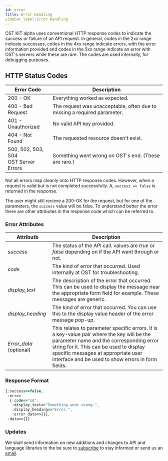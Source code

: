 ```yaml
---
id: error
title: Error Handling
sidebar_label:Error Handling
---
```


OST KIT alpha uses conventional HTTP response codes to indicate the success or failure of an API request. In general, codes in the 2xx range indicate successes, codes in the 4xx range indicate errors, with the error information provided and codes in the 5xx range indicate an error with OST's servers while these are rare. The codes are used internally, for debugging purposes.


## HTTP Status Codes

| Error Code                         | Description                                          |
|------------------------------------|--------------------------------------------------------------------------|
| 200 - OK                           | Everything worked as expected.                                           |
| 400 - Bad Request                  | The request was unacceptable, often due to missing a required parameter. |
| 401 - Unauthorized                 | No valid API key provided.                                               |
| 404 - Not Found                    | The requested resource doesn't exist.                                    |
| 500, 502, 503, 504 <br> OST Server Errors | Something went wrong on OST's end. (These are rare.)                     |

Not all errors map cleanly onto HTTP response codes. However, when a request is valid but is not completed successfully. A, `success => false` is returned in the response.

The user might still recieve a 200-OK for the request, but for one of the parameters, the `success` value will be false. To understand better the error there are other attributes in the response code which can be referred to.

### Error Attributes

| Attributb                         | Description                                          |
|------------------------------------|--------------------------------------------------------------------------|
| _success_ | The status of the API call. values are _true_ or _false_ depending on if the API went through or not. |
| _code_ | The kind of error that occurred. Used internally at OST for troubleshooting. |
| _display_text_ | The description of the error that occurred. This can be used to display the message near the appropriate form field for example. These messages are generic. |
| _display_heading_|The kind of error that occurred. You can use this to the display value header of the error message pop-up. |
| _Error_data_ (optional) | This relates to parameter specific errors. It is a key-value pair where the key will be the parameter name and the corresponding error string for it. This can be used to display specific messages at appropriate user interface and be used to show errors in form fields.|


### Response Format
```javascript
{:success=>false,
 :err=>
  {:code=>"sd",
   :display_text=>"Something went wrong.",
   :display_heading=>"Error.",
   :error_data=>{}},
 :data=>{}}
 ```

### Updates

We shall send information on new additions and changes to API and language libraries to the be sure to [subscribe](https://kit.stagingost.com/) to stay informed or send us an [email](pranay@ost.com).
